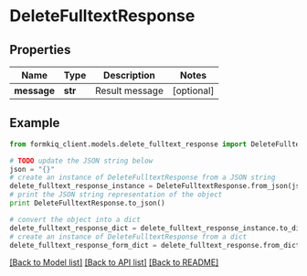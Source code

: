 # DeleteFulltextResponse


## Properties

Name | Type | Description | Notes
------------ | ------------- | ------------- | -------------
**message** | **str** | Result message | [optional] 

## Example

```python
from formkiq_client.models.delete_fulltext_response import DeleteFulltextResponse

# TODO update the JSON string below
json = "{}"
# create an instance of DeleteFulltextResponse from a JSON string
delete_fulltext_response_instance = DeleteFulltextResponse.from_json(json)
# print the JSON string representation of the object
print DeleteFulltextResponse.to_json()

# convert the object into a dict
delete_fulltext_response_dict = delete_fulltext_response_instance.to_dict()
# create an instance of DeleteFulltextResponse from a dict
delete_fulltext_response_form_dict = delete_fulltext_response.from_dict(delete_fulltext_response_dict)
```
[[Back to Model list]](../README.md#documentation-for-models) [[Back to API list]](../README.md#documentation-for-api-endpoints) [[Back to README]](../README.md)


